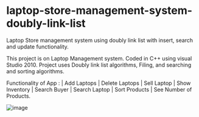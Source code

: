 # laptop-store-management-system-doubly-link-list
 Laptop Store management system using doubly  link list with insert, search and update  functionality.
 
This project is on Laptop Management system.
Coded in C++ using visual Studio 2010.
Project uses  Doubly link list algorithms, Filing, and 	searching and sorting algorithms.

Functionality of App : | Add Laptops | Delete Laptops | Sell Laptop
			 	                 | Show Inventory  | Search Buyer |  Search Laptop
			                          | Sort Products 
			                          | See Number of Products.
			


![image](https://user-images.githubusercontent.com/68731898/183958387-97f8cf93-b898-4b9d-816b-ebaab61ca72c.png)


